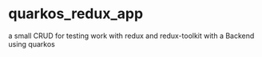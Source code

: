 # quarkos_redux_app
a small CRUD for testing work with redux and redux-toolkit with a Backend using quarkos
